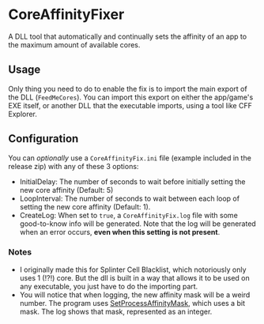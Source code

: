 # CoreAffinityFixer
A DLL tool that automatically and continually sets the affinity of an app to the maximum amount of available cores.

## Usage
Only thing you need to do to enable the fix is to import the main export of the DLL (`FeedMeCores`). You can import this export on either the app/game's EXE itself, or another DLL that the executable imports, using a tool like CFF Explorer.

## Configuration
You can *optionally* use a `CoreAffinityFix.ini` file (example included in the release zip) with any of these 3 options:
* InitialDelay: The number of seconds to wait before initially setting the new core affinity (Default: 5)
* LoopInterval: The number of seconds to wait between each loop of setting the new core affinity (Default: 1).
* CreateLog: When set to `true`, a `CoreAffinityFix.log` file with some good-to-know info will be generated. Note that the log will be generated when an error occurs, **even when this setting is not present**.

### Notes
* I originally made this for Splinter Cell Blacklist, which notoriously only uses 1 (!?!) core. But the dll is built in a way that allows it to be used on any executable, you just have to do the importing part.
* You will notice that when logging, the new affinity mask will be a weird number. The program uses [SetProcessAffinityMask](https://learn.microsoft.com/en-us/windows/win32/api/winbase/nf-winbase-setprocessaffinitymask), which uses a bit mask. The log shows that mask, represented as an integer.